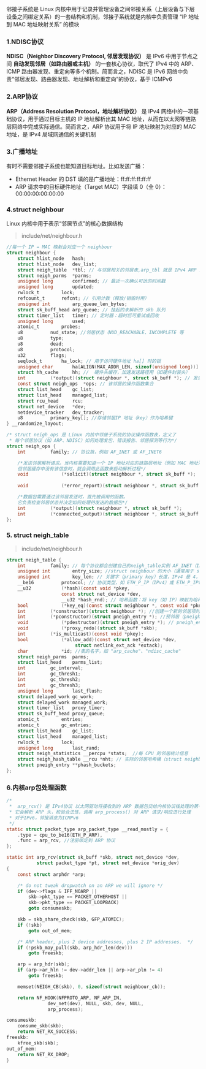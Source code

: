 邻接子系统是 Linux 内核中用于记录并管理设备之间邻接关系（上层设备与下层设备之间绑定关系）的一套结构和机制，邻接子系统就是内核中负责管理 “IP 地址到 MAC 地址映射关系” 的模块
### 1.NDISC协议
**NDISC（Neighbor Discovery Protocol, 邻居发现协议）** 是 IPv6 中用于节点之间 **自动发现邻居（如路由器或主机）** 的一套核心协议，取代了 IPv4 中的 ARP、ICMP 路由器发现、重定向等多个机制。简而言之，NDISC 是 IPv6 网络中负责“邻居发现、路由器发现、地址解析和重定向”的协议，基于 ICMPv6
### 2.ARP协议
**ARP（Address Resolution Protocol，地址解析协议）** 是 IPv4 网络中的一项基础协议，用于通过目标主机的 IP 地址解析出其 MAC 地址，从而在以太网等链路层网络中完成实际通信。简而言之，ARP 协议用于将 IP 地址映射为对应的 MAC 地址，是 IPv4 局域网通信的关键机制

### 3.广播地址
有时不需要邻接子系统也能知道目标地址。比如发送广播：
- Ethernet Header 的 DST 填的是广播地址：ff:ff:ff:ff:ff:ff
- ARP 请求中的目标硬件地址（Target MAC）字段填 0（全 0）：00:00:00:00:00:00
### 4.struct neighbour
Linux 内核中用于表示“邻居节点”的核心数据结构

> include/net/neighbour.h
```c
//每一个 IP ↔ MAC 映射会对应一个 neighbour
struct neighbour {
	struct hlist_node	hash;
	struct hlist_node	dev_list;
	struct neigh_table	*tbl; // 与邻居相关的邻居表,arp_tbl 就是 IPv4 ARP 缓存表，nd_tbl 是 IPv6 邻居发现表
	struct neigh_parms	*parms;
	unsigned long		confirmed; // 最近一次确认可达的时间戳
	unsigned long		updated;
	rwlock_t		lock;
	refcount_t		refcnt; // 引用计数（释放/销毁时用）
	unsigned int		arp_queue_len_bytes;
	struct sk_buff_head	arp_queue; // 挂起的未解析的 skb 队列
	struct timer_list	timer; // 定时器：超时后可重试或回收
	unsigned long		used;
	atomic_t		probes;
	u8			nud_state; //邻居状态（NUD_REACHABLE、INCOMPLETE 等
	u8			type;
	u8			dead;
	u8			protocol;
	u32			flags;
	seqlock_t		ha_lock; // 用于访问硬件地址 ha[] 时的锁
	unsigned char		ha[ALIGN(MAX_ADDR_LEN, sizeof(unsigned long))] __aligned(8); // 邻居硬件地址（如 MAC 地址）
	struct hh_cache		hh; // 	硬件头缓存，加速发送路径用（如硬件封装头）
	int			(*output)(struct neighbour *, struct sk_buff *); // 发包处理函数
	const struct neigh_ops	*ops; // 该邻居的操作函数集合
	struct list_head	gc_list;
	struct list_head	managed_list;
	struct rcu_head		rcu;
	struct net_device	*dev;
	netdevice_tracker	dev_tracker;
	u8			primary_key[]; //存储邻居IP 地址（key）作为哈希键
} __randomize_layout;
```

```c
/* struct neigh_ops 是 Linux 内核中邻接子系统的协议操作函数表，定义了
 * 每个邻居协议（如 ARP、NDISC）如何处理发包、错误报告、邻居探测等行为*/
struct neigh_ops {
	int			family; // 协议族，例如 AF_INET 或 AF_INET6

	/*发送邻居解析请求。当内核需要知道一个 IP 地址对应的链路层地址（例如 MAC 地址），
	但邻居缓存中没有该信息时，就会调用此函数来启动解析过程*/
	void			(*solicit)(struct neighbour *, struct sk_buff *);
	
	void			(*error_report)(struct neighbour *, struct sk_buff *);

	/*数据包需要通过该邻居发送时，首先被调用的函数。
	它负责检查邻居状态并决定如何处理待发送的数据包*/
	int			(*output)(struct neighbour *, struct sk_buff *);
	int			(*connected_output)(struct neighbour *, struct sk_buff *);
};
```
### 5. struct neigh_table

> include/net/neighbour.h
```c
struct neigh_table {
	int			family; // 每个协议都会创建自己的neigh_table实例 AF_INET（IPv4）、AF_INET6（IPv6）
	unsigned int		entry_size; //struct neighbour 的大小（通常用于 slab 分配）
	unsigned int		key_len; // 关键字（primary key）长度，IPv4 是 4，IPv6 是 16
	__be16			protocol; // 协议类型，如 ETH_P_IP（IPv4）或 ETH_P_IPV6
	__u32			(*hash)(const void *pkey,
					const struct net_device *dev,
					__u32 *hash_rnd); // 哈希函数：将 key（如 IP）映射为哈希值，用于散列表
	bool			(*key_eq)(const struct neighbour *, const void *pkey);
	int			(*constructor)(struct neighbour *); //创建一个新的邻居项时的构造函数
	int			(*pconstructor)(struct pneigh_entry *); //预邻居（pneigh_entry）构造器，主要用于代理 ARP/ND
	void			(*pdestructor)(struct pneigh_entry *); // pneigh_entry 的析构函数
	void			(*proxy_redo)(struct sk_buff *skb);
	int			(*is_multicast)(const void *pkey);
	bool			(*allow_add)(const struct net_device *dev,
					     struct netlink_ext_ack *extack);
	char			*id; //表的名字，如 "arp_cache"、"ndisc_cache"
	struct neigh_parms	parms;
	struct list_head	parms_list;
	int			gc_interval;
	int			gc_thresh1;
	int			gc_thresh2;
	int			gc_thresh3;
	unsigned long		last_flush;
	struct delayed_work	gc_work;
	struct delayed_work	managed_work;
	struct timer_list 	proxy_timer;
	struct sk_buff_head	proxy_queue;
	atomic_t		entries;
	atomic_t		gc_entries;
	struct list_head	gc_list;
	struct list_head	managed_list;
	rwlock_t		lock;
	unsigned long		last_rand;
	struct neigh_statistics	__percpu *stats;  //每 CPU 的邻居统计信息
	struct neigh_hash_table __rcu *nht; // 实际的邻居哈希桶（struct neighbour * 链接其中）
	struct pneigh_entry	**phash_buckets;
};
```
### 6.内核arp包处理函数
```c
/*
 *  arp_rcv() 是 IPv4协议 以太网驱动将接收到的 ARP 数据包交给内核协议栈处理的第一步。
 * 它会解析 ARP 头，校验合法性，调用 arp_process() 对 ARP 请求/响应进行处理
 * 对于IPv6，邻接消息为ICMPv6
 */
static struct packet_type arp_packet_type __read_mostly = {
	.type =	cpu_to_be16(ETH_P_ARP),
	.func =	arp_rcv, //注册绑定到 ARP 协议
};

static int arp_rcv(struct sk_buff *skb, struct net_device *dev,
		   struct packet_type *pt, struct net_device *orig_dev)
{
	const struct arphdr *arp;

	/* do not tweak dropwatch on an ARP we will ignore */
	if (dev->flags & IFF_NOARP ||
	    skb->pkt_type == PACKET_OTHERHOST ||
	    skb->pkt_type == PACKET_LOOPBACK)
		goto consumeskb;

	skb = skb_share_check(skb, GFP_ATOMIC);
	if (!skb)
		goto out_of_mem;

	/* ARP header, plus 2 device addresses, plus 2 IP addresses.  */
	if (!pskb_may_pull(skb, arp_hdr_len(dev)))
		goto freeskb;

	arp = arp_hdr(skb);
	if (arp->ar_hln != dev->addr_len || arp->ar_pln != 4)
		goto freeskb;

	memset(NEIGH_CB(skb), 0, sizeof(struct neighbour_cb));

	return NF_HOOK(NFPROTO_ARP, NF_ARP_IN,
		       dev_net(dev), NULL, skb, dev, NULL,
		       arp_process);

consumeskb:
	consume_skb(skb);
	return NET_RX_SUCCESS;
freeskb:
	kfree_skb(skb);
out_of_mem:
	return NET_RX_DROP;
}
```
